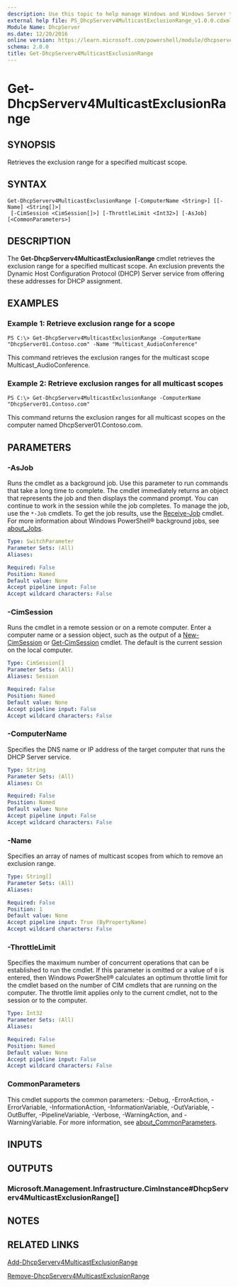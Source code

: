 ```yaml
---
description: Use this topic to help manage Windows and Windows Server technologies with Windows PowerShell.
external help file: PS_DhcpServerv4MulticastExclusionRange_v1.0.0.cdxml-help.xml
Module Name: DhcpServer
ms.date: 12/20/2016
online version: https://learn.microsoft.com/powershell/module/dhcpserver/get-dhcpserverv4multicastexclusionrange?view=windowsserver2019-ps&wt.mc_id=ps-gethelp
schema: 2.0.0
title: Get-DhcpServerv4MulticastExclusionRange
---
```


# Get-DhcpServerv4MulticastExclusionRange

## SYNOPSIS
Retrieves the exclusion range for a specified multicast scope.

## SYNTAX

```
Get-DhcpServerv4MulticastExclusionRange [-ComputerName <String>] [[-Name] <String[]>]
 [-CimSession <CimSession[]>] [-ThrottleLimit <Int32>] [-AsJob] [<CommonParameters>]
```

## DESCRIPTION
The **Get-DhcpServerv4MulticastExclusionRange** cmdlet retrieves the exclusion range for a specified multicast scope.
An exclusion prevents the Dynamic Host Configuration Protocol (DHCP) Server service from offering these addresses for DHCP assignment.

## EXAMPLES

### Example 1: Retrieve exclusion range for a scope
```
PS C:\> Get-DhcpServerv4MulticastExclusionRange -ComputerName "DhcpServer01.Contoso.com" -Name "Multicast_AudioConference"
```

This command retrieves the exclusion ranges for the multicast scope Multicast_AudioConference.

### Example 2: Retrieve exclusion ranges for all multicast scopes
```
PS C:\> Get-DhcpServerv4MulticastExclusionRange -ComputerName "DhcpServer01.Contoso.com"
```

This command returns the exclusion ranges for all multicast scopes on the computer named DhcpServer01.Contoso.com.

## PARAMETERS

### -AsJob
Runs the cmdlet as a background job.
Use this parameter to run commands that take a long time to complete. 
The cmdlet immediately returns an object that represents the job and then displays the command prompt.
You can continue to work in the session while the job completes.
To manage the job, use the `*-Job` cmdlets.
To get the job results, use the [Receive-Job](https://go.microsoft.com/fwlink/?LinkID=113372) cmdlet. 
For more information about Windows PowerShell® background jobs, see [about_Jobs](https://go.microsoft.com/fwlink/?LinkID=113251).

```yaml
Type: SwitchParameter
Parameter Sets: (All)
Aliases: 

Required: False
Position: Named
Default value: None
Accept pipeline input: False
Accept wildcard characters: False
```

### -CimSession
Runs the cmdlet in a remote session or on a remote computer.
Enter a computer name or a session object, such as the output of a [New-CimSession](https://go.microsoft.com/fwlink/p/?LinkId=227967) or [Get-CimSession](https://go.microsoft.com/fwlink/p/?LinkId=227966) cmdlet.
The default is the current session on the local computer.

```yaml
Type: CimSession[]
Parameter Sets: (All)
Aliases: Session

Required: False
Position: Named
Default value: None
Accept pipeline input: False
Accept wildcard characters: False
```

### -ComputerName
Specifies the DNS name or IP address of the target computer that runs the DHCP Server service.

```yaml
Type: String
Parameter Sets: (All)
Aliases: Cn

Required: False
Position: Named
Default value: None
Accept pipeline input: False
Accept wildcard characters: False
```

### -Name
Specifies an array of names of multicast scopes from which to remove an exclusion range.

```yaml
Type: String[]
Parameter Sets: (All)
Aliases: 

Required: False
Position: 1
Default value: None
Accept pipeline input: True (ByPropertyName)
Accept wildcard characters: False
```

### -ThrottleLimit
Specifies the maximum number of concurrent operations that can be established to run the cmdlet.
If this parameter is omitted or a value of `0` is entered, then Windows PowerShell® calculates an optimum throttle limit for the cmdlet based on the number of CIM cmdlets that are running on the computer.
The throttle limit applies only to the current cmdlet, not to the session or to the computer.

```yaml
Type: Int32
Parameter Sets: (All)
Aliases: 

Required: False
Position: Named
Default value: None
Accept pipeline input: False
Accept wildcard characters: False
```

### CommonParameters
This cmdlet supports the common parameters: -Debug, -ErrorAction, -ErrorVariable, -InformationAction, -InformationVariable, -OutVariable, -OutBuffer, -PipelineVariable, -Verbose, -WarningAction, and -WarningVariable. For more information, see [about_CommonParameters](https://go.microsoft.com/fwlink/?LinkID=113216).

## INPUTS

## OUTPUTS

### Microsoft.Management.Infrastructure.CimInstance#DhcpServerv4MulticastExclusionRange[]

## NOTES

## RELATED LINKS

[Add-DhcpServerv4MulticastExclusionRange](./Add-DhcpServerv4MulticastExclusionRange.md)

[Remove-DhcpServerv4MulticastExclusionRange](./Remove-DhcpServerv4MulticastExclusionRange.md)

